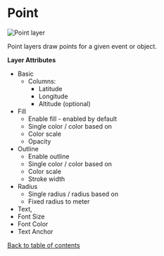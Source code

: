 # Point

![Point layer](https://d1a3f4spazzrp4.cloudfront.net/kepler.gl/documentation/image34.png "Point layer")

Point layers draw points for a given event or object.

__Layer Attributes__
- Basic
  - Columns:
    - Latitude
    - Longitude
    - Altitude (optional)
- Fill
  - Enable fill - enabled by default
  - Single color / color based on
  - Color scale
  - Opacity
- Outline
  - Enable outline
  - Single color / color based on
  - Color scale
  - Stroke width
- Radius
  - Single radius / radius based on
  - Fixed radius to meter
- Text,
 - Font Size
 - Font Color
 - Text Anchor

[Back to table of contents](../README.md)
